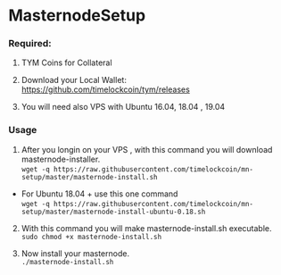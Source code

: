 # MasternodeSetup

### Required:

1. TYM Coins for Collateral

2. Download your Local Wallet: https://github.com/timelockcoin/tym/releases

3. You will need also VPS with Ubuntu 16.04, 18.04 , 19.04

### Usage

1. After you longin on your VPS , with this command you will download masternode-installer.   
`wget -q https://raw.githubusercontent.com/timelockcoin/mn-setup/master/masternode-install.sh`  
- For Ubuntu 18.04 + use this one command   
`wget -q https://raw.githubusercontent.com/timelockcoin/mn-setup/master/masternode-install-ubuntu-0.18.sh` 

2. With this command you will make masternode-install.sh executable.  
`sudo chmod +x masternode-install.sh` <br>

3. Now install your masternode.  
`./masternode-install.sh`
